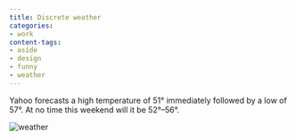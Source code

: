 ```yaml
---
title: Discrete weather
categories:
- work
content-tags:
- aside
- design
- funny
- weather
---
```


Yahoo forecasts a high temperature of 51° immediately followed by a low of 57°.  At no time this weekend will it be 52°–56°.

![weather](/media/2008-01-03-discrete-weather/weather.gif)
